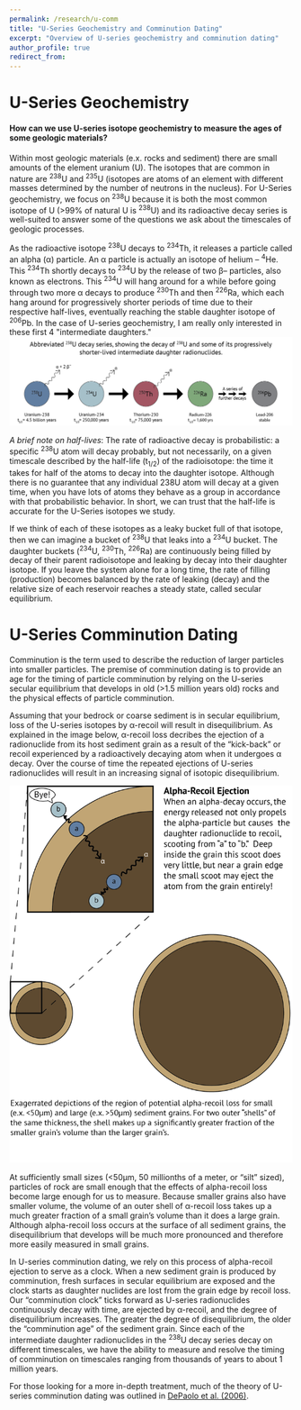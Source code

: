 ```yaml
---
permalink: /research/u-comm
title: "U-Series Geochemistry and Comminution Dating"
excerpt: "Overview of U-series geochemistry and comminution dating"
author_profile: true
redirect_from: 
---
```


U-Series Geochemistry
======
#### How can we use U-series isotope geochemistry to measure the ages of some geologic materials?
Within most geologic materials (e.x. rocks and sediment) there are small amounts of the element uranium (U). The isotopes that are common in nature are <sup>238</sup>U and <sup>235</sup>U (isotopes are atoms of an element with different masses determined by the number of neutrons in the nucleus). For U-Series geochemistry, we focus on <sup>238</sup>U because it is both the most common isotope of U (>99% of natural U is <sup>238</sup>U) and its radioactive decay series is well-suited to answer some of the questions we ask about the timescales of geologic processes.

As the radioactive isotope <sup>238</sup>U decays to <sup>234</sup>Th, it releases a particle called an alpha (α) particle. An α particle is actually an isotope of helium – <sup>4</sup>He. This <sup>234</sup>Th shortly decays to <sup>234</sup>U by the release of two β– particles, also known as electrons. This <sup>234</sup>U will hang around for a while before going through two more α decays to produce <sup>230</sup>Th and then <sup>226</sup>Ra, which each hang around for progressively shorter periods of time due to their respective half-lives, eventually reaching the stable daughter isotope of <sup>206</sup>Pb. In the case of U-series geochemistry, I am really only interested in these first 4 "intermediate daughters."
<img src='/images/ice/U-Series-01.png'>

<i>A brief note on half-lives</i>: The rate of radioactive decay is probabilistic: a specific <sup>238</sup>U atom will decay probably, but not necessarily, on a given timescale described by the half-life (t<sub>1/2</sub>) of the radioisotope: the time it takes for half of the atoms to decay into the daughter isotope. Although there is no guarantee that any individual 238U atom will decay at a given time, when you have lots of atoms they behave as a group in accordance with that probabilistic behavior. In short, we can trust that the half-life is accurate for the U-Series isotopes we study.

If we think of each of these isotopes as a leaky bucket full of that isotope, then we can imagine a bucket of <sup>238</sup>U that leaks into a <sup>234</sup>U bucket. The daughter buckets (<sup>234</sup>U, <sup>230</sup>Th, <sup>226</sup>Ra) are continuously being filled by decay of their parent radioisotope and leaking by decay into their daughter isotope. If you leave the system alone for a long time, the rate of filling (production) becomes balanced by the rate of leaking (decay) and the relative size of each reservoir reaches a steady state, called secular equilibrium. 

U-Series Comminution Dating
======
Comminution is the term used to describe the reduction of larger particles into smaller particles. The premise of comminution dating is to provide an age for the timing of particle comminution by relying on the U-series secular equilibrium that develops in old (>1.5 million years old) rocks and the physical effects of particle comminution.

Assuming that your bedrock or coarse sediment is in secular equilibrium, loss of the U-series isotopes by α-recoil will result in disequilibrium. As explained in the image below, α-recoil loss decribes the ejection of a radionuclide from its host sediment grain as a result of the “kick-back” or recoil experienced by a radioactively decaying atom when it undergoes α decay. Over the course of time the repeated ejections of U-series radionuclides will result in an increasing signal of isotopic disequilibrium.

<img src='/images/ice/Ejection.png'>

At sufficiently small sizes (<50μm, 50 millionths of a meter, or “silt” sized), particles of rock are small enough that the effects of alpha-recoil loss become large enough for us to measure. Because smaller grains also have smaller volume, the volume of an outer shell of α-recoil loss takes up a much greater fraction of a small grain’s volume than it does a large grain. Although alpha-recoil loss occurs at the surface of all sediment grains, the disequilibrium that develops will be much more pronounced and therefore more easily measured in small grains.

In U-series comminution dating, we rely on this process of alpha-recoil ejection to serve as a clock. When a new sediment grain is produced by comminution, fresh surfaces in secular equilibrium are exposed and the clock starts as daughter nuclides are lost from the grain edge by recoil loss. Our “comminution clock” ticks forward as U-series radionuclides continuously decay with time, are ejected by α-recoil, and the degree of disequilibrium increases. The greater the degree of disequilibrium, the older the “comminution age” of the sediment grain. Since each of the intermediate daughter radionuclides in the <sup>238</sup>U decay series decay on different timescales, we have the ability to measure and resolve the timing of comminution on timescales ranging from thousands of years to about 1 million years.

For those looking for a more in-depth treatment, much of the theory of U-series comminution dating was outlined in [DePaolo et al. (2006)](https://doi.org/10.1016/j.epsl.2006.06.004).
